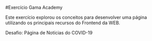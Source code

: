 #Exercício Gama Academy

Este exercício explorou os conceitos para desenvolver uma página utilizando os principais recursos do Frontend da WEB.

Desafio: Página de Notícias do COVID-19
